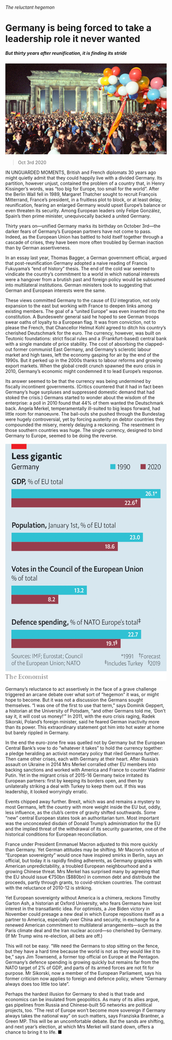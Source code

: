 ###### The reluctant hegemon

# Germany is being forced to take a leadership role it never wanted 

##### But thirty years after reunification, it is finding its stride 

![image](images/20201003_EUP001_0.jpg) 

> Oct 3rd 2020 


IN UNGUARDED MOMENTS, British and French diplomats 30 years ago might quietly admit that they could happily live with a divided Germany. Its partition, however unjust, contained the problem of a country that, in Henry Kissinger’s words, was “too big for Europe, too small for the world”. After the Berlin Wall fell in 1989, Margaret Thatcher sought to recruit François Mitterrand, France’s president, in a fruitless plot to block, or at least delay, reunification, fearing an enlarged Germany would upset Europe’s balance or even threaten its security. Among European leaders only Felipe González, Spain’s then prime minister, unequivocally backed a united Germany.


Thirty years on—unified Germany marks its birthday on October 3rd—the darker fears of Germany’s European partners have not come to pass. Indeed, as the European Union has battled to hold itself together through a cascade of crises, they have been more often troubled by German inaction than by German assertiveness.



In an essay last year, Thomas Bagger, a German government official, argued that post-reunification Germany adopted a naive reading of Francis Fukuyama’s “end of history” thesis. The end of the cold war seemed to vindicate the country’s commitment to a world in which national interests were a hangover from a brutish past and foreign policy would be subsumed into multilateral institutions. German ministers took to suggesting that German and European interests were the same.


These views committed Germany to the cause of EU integration, not only expansion to the east but working with France to deepen links among existing members. The goal of a “united Europe” was even inserted into the constitution. A Bundeswehr general said he hoped to see German troops swear oaths of loyalty to a European flag. It was from conviction, not to please the French, that Chancellor Helmut Kohl agreed to ditch his country’s cherished Deutschmark for the euro. The currency, however, was built on Teutonic foundations: strict fiscal rules and a (Frankfurt-based) central bank with a single mandate of price stability. The cost of absorbing the clapped-out former communist East Germany, and Germany’s sclerotic labour market and high taxes, left the economy gasping for air by the end of the 1990s. But it perked up in the 2000s thanks to labour reforms and growing export markets. When the global credit crunch spawned the euro crisis in 2010, Germany’s economic might condemned it to lead Europe’s response.


Its answer seemed to be that the currency was being undermined by fiscally incontinent governments. (Critics countered that it had in fact been Germany’s huge surpluses and suppressed domestic demand that had stoked the crisis.) Germans started to wonder about the wisdom of the enterprise: a poll in 2010 found that 44% of them wanted the Deutschmark back. Angela Merkel, temperamentally ill-suited to big leaps forward, had little room for manoeuvre. The bail-outs she pushed through the Bundestag were hugely controversial, yet by forcing austerity on debtor countries they compounded the misery, merely delaying a reckoning. The resentment in those southern countries was huge. The single currency, designed to bind Germany to Europe, seemed to be doing the reverse.

![image](images/20201003_EUC832.png) 



Germany’s reluctance to act assertively in the face of a grave challenge triggered an arcane debate over what sort of “hegemon” it was, or might hope to become. But it was not a discussion the Germans sought themselves. “I was one of the first to use that term,” says Dominik Geppert, a historian at the University of Potsdam, “and other Germans told me, ‘Don’t say it, it will cost us money!’” In 2011, with the euro crisis raging, Radek Sikorski, Poland’s foreign minister, said he feared German inactivity more than its power. This extraordinary statement got him into hot water at home but barely rippled in Germany.


In the end the euro-zone fire was quelled not by Germany but the European Central Bank’s vow to do “whatever it takes” to hold the currency together: a pledge heralding an activist monetary policy that riled Germans further. Then came other crises, each with Germany at their heart. After Russia’s assault on Ukraine in 2014 Mrs Merkel corralled other EU members into backing sanctions and worked with America and France to counter Vladimir Putin. Yet in the migrant crisis of 2015-16 Germany twice irritated its European partners: first by keeping its borders open, and then by unilaterally striking a deal with Turkey to keep them out. If this was leadership, it looked worryingly erratic.


Events chipped away further. Brexit, which was and remains a mystery to most Germans, left the country with more weight inside the EU but, oddly, less influence, as the club’s centre of gravity shifted southwards. Some “new” central European states took an authoritarian turn. Most important was the unconcealed disdain of Donald Trump’s administration for the EU and the implied threat of the withdrawal of its security guarantee, one of the historical conditions for European reconciliation.


France under President Emmanuel Macron adjusted to this more quickly than Germany. Yet German attitudes may be shifting. Mr Macron’s notion of “European sovereignty” would once have inspired smirks in Berlin, says an official, but today it is rapidly finding adherents, as Germany grapples with American unpredictability, a troubled European neighbourhood and a growing Chinese threat. Mrs Merkel has surprised many by agreeing that the EU should issue €750bn ($880bn) in common debt and distribute the proceeds, partly through grants, to covid-stricken countries. The contrast with the reluctance of 2010-12 is striking.


Yet European sovereignty without America is a chimera, reckons Timothy Garton Ash, a historian at Oxford University, who fears Germans have lost interest in the transatlantic idea. For optimists, a Joe Biden victory in November could presage a new deal in which Europe repositions itself as a partner to America, especially over China and security, in exchange for a renewed American commitment to multilateral arrangements—such as the Paris climate deal and the Iran nuclear accord—so cherished by Germany. (If Mr Trump wins re-election, all bets are off.)


This will not be easy. “We need the Germans to stop sitting on the fence, but they have a hard time because the world is not as they would like it to be,” says Jim Townsend, a former top official on Europe at the Pentagon. Germany’s defence spending is growing quickly but remains far from the NATO target of 2% of GDP, and parts of its armed forces are not fit for purpose. Mr Sikorski, now a member of the European Parliament, says his former criticism now applies to foreign and defence policy, where “Germany always does too little too late”.


Perhaps the hardest illusion for Germany to shed is that trade and economics can be insulated from geopolitics. As many of its allies argue, gas pipelines from Russia and Chinese-built 5G networks are political projects, too. “The rest of Europe won’t become more sovereign if Germany always takes the national way” on such matters, says Franziska Brantner, a Green MP. This will be an uncomfortable debate. But the sands are shifting, and next year’s election, at which Mrs Merkel will stand down, offers a chance to bring it to life. ■

